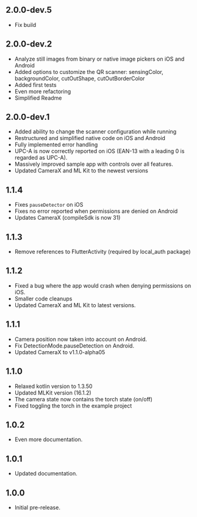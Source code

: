 ## 2.0.0-dev.5
- Fix build
## 2.0.0-dev.2

- Analyze still images from binary or native image pickers on iOS and Android
- Added options to customize the QR scanner: sensingColor, backgroundColor, cutOutShape, cutOutBorderColor
- Added first tests
- Even more refactoring
- Simplified Readme

## 2.0.0-dev.1

- Added ability to change the scanner configuration while running
- Restructured and simplified native code on iOS and Android
- Fully implemented error handling
- UPC-A is now correctly reported on iOS (EAN-13 with a leading 0 is regarded as UPC-A).
- Massively improved sample app with controls over all features.
- Updated CameraX and ML Kit to the newest versions

## 1.1.4

- Fixes `pauseDetector` on iOS
- Fixes no error reported when permissions are denied on Android
- Updates CameraX (compileSdk is now 31)

## 1.1.3

- Remove references to FlutterActivity (required by local_auth package)

## 1.1.2

- Fixed a bug where the app would crash when denying permissions on iOS.
- Smaller code cleanups
- Updated CameraX and ML Kit to latest versions.

## 1.1.1

- Camera position now taken into account on Android.
- Fix DetectionMode.pauseDetection on Android.
- Updated CameraX to v1.1.0-alpha05

## 1.1.0

- Relaxed kotlin version to 1.3.50
- Updated MLKit version (16.1.2)
- The camera state now contains the torch state (on/off)
- Fixed toggling the torch in the example project

## 1.0.2

- Even more documentation.

## 1.0.1

- Updated documentation.

## 1.0.0

- Initial pre-release.

